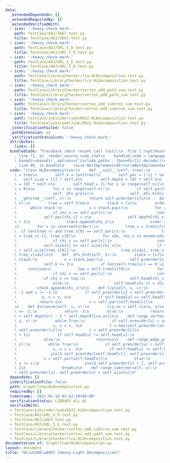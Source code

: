 ```yaml
---
data:
  _extendedDependsOn: []
  _extendedRequiredBy: []
  _extendedVerifiedWith:
  - icon: ':heavy_check_mark:'
    path: TestCase/AOJ/2667.test.py
    title: TestCase/AOJ/2667.test.py
  - icon: ':heavy_check_mark:'
    path: TestCase/AOJ/GRL_5_D.test.py
    title: TestCase/AOJ/GRL_5_D.test.py
  - icon: ':heavy_check_mark:'
    path: TestCase/AOJ/GRL_5_E.test.py
    title: TestCase/AOJ/GRL_5_E.test.py
  - icon: ':heavy_check_mark:'
    path: TestCase/LibraryChecker/lca.HLDecomposition.test.py
    title: TestCase/LibraryChecker/lca.HLDecomposition.test.py
  - icon: ':heavy_check_mark:'
    path: TestCase/LibraryChecker/vertex_add_path_sum.test.py
    title: TestCase/LibraryChecker/vertex_add_path_sum.test.py
  - icon: ':heavy_check_mark:'
    path: TestCase/LibraryChecker/vertex_add_subtree_sum.test.py
    title: TestCase/LibraryChecker/vertex_add_subtree_sum.test.py
  - icon: ':heavy_check_mark:'
    path: TestCase/yukicoder/yuki0922.HLDecomposition.test.py
    title: TestCase/yukicoder/yuki0922.HLDecomposition.test.py
  _isVerificationFailed: false
  _pathExtension: py
  _verificationStatusIcon: ':heavy_check_mark:'
  attributes:
    links: []
  bundledCode: "Traceback (most recent call last):\n  File \"/opt/hostedtoolcache/Python/3.9.1/x64/lib/python3.9/site-packages/onlinejudge_verify/documentation/build.py\"\
    , line 71, in _render_source_code_stat\n    bundled_code = language.bundle(stat.path,\
    \ basedir=basedir, options={'include_paths': [basedir]}).decode()\n  File \"/opt/hostedtoolcache/Python/3.9.1/x64/lib/python3.9/site-packages/onlinejudge_verify/languages/python.py\"\
    , line 96, in bundle\n    raise NotImplementedError\nNotImplementedError\n"
  code: "class HLDecomposition:\n    def __init__(self, tree):\n        self.tree\
    \ = tree\n        self.n = len(tree)\n        self.par = [-1] * self.n\n     \
    \   self.size = [1] * self.n\n        self.depth = [0] * self.n\n        self.preorder\
    \ = [0] * self.n\n        self.head = [i for i in range(self.n)]\n        self.k\
    \ = 0\n\n        for v in range(self.n):\n            if self.par[v] == -1:\n\
    \                self._dfs_pre(v)\n                self._dfs_hld(v)\n\n    def\
    \ __getitem__(self, v):\n        return self.preorder[v]\n\n    def _dfs_pre(self,\
    \ v):\n        tree = self.tree\n        stack = [v]\n        order = [v]\n  \
    \      while stack:\n            v = stack.pop()\n            for chi_v in tree[v]:\n\
    \                if chi_v == self.par[v]:\n                    continue\n    \
    \            self.par[chi_v] = v\n                self.depth[chi_v] = self.depth[v]\
    \ + 1\n                stack.append(chi_v)\n                order.append(chi_v)\n\
    \n        for v in reversed(order):\n            tree_v = tree[v]\n          \
    \  if len(tree_v) and tree_v[0] == self.par[v]:\n                tree_v[0], tree_v[-1]\
    \ = tree_v[-1], tree_v[0]\n            for idx, chi_v in enumerate(tree_v):\n\
    \                if chi_v == self.par[v]:\n                    continue\n    \
    \            self.size[v] += self.size[chi_v]\n                if self.size[chi_v]\
    \ > self.size[tree_v[0]]:\n                    tree_v[idx], tree_v[0] = tree_v[0],\
    \ tree_v[idx]\n\n    def _dfs_hld(self, v):\n        stack = [v]\n        while\
    \ stack:\n            v = stack.pop()\n            self.preorder[v] = self.k\n\
    \            self.k += 1\n            if len(self.tree[v]) == 0:\n           \
    \     continue\n            top = self.tree[v][0]\n            for chi_v in reversed(self.tree[v]):\n\
    \                if chi_v == self.par[v]:\n                    continue\n    \
    \            if chi_v == top:\n                    self.head[chi_v] = self.head[v]\n\
    \                else:\n                    self.head[chi_v] = chi_v\n       \
    \         stack.append(chi_v)\n\n    def lca(self, u, v):\n        while u !=\
    \ -1 and v != -1:\n            if self.preorder[u] > self.preorder[v]:\n     \
    \           u, v = v, u\n            if self.head[u] == self.head[v]:\n      \
    \          return u\n            v = self.par[self.head[v]]\n        return -1\n\
    \n    def distance(self, u, v):\n        lca_uv = self.lca(u, v)\n        if lca_uv\
    \ == -1:\n            return -1\n        else:\n            return self.depth[u]\
    \ + self.depth[v] - 2 * self.depth[lca_uv]\n\n    def range_vertex_path(self,\
    \ u, v):\n        while True:\n            if self.preorder[u] > self.preorder[v]:\n\
    \                u, v = v, u\n            l = max(self.preorder[self.head[v]],\
    \ self.preorder[u])\n            r = self.preorder[v]\n            yield l, r\
    \ + 1\n            if self.head[u] != self.head[v]:\n                v = self.par[self.head[v]]\n\
    \            else:\n                return\n\n    def range_edge_path(self, u,\
    \ v):\n        while True:\n            if self.preorder[u] > self.preorder[v]:\n\
    \                u, v = v, u\n            if self.head[u] != self.head[v]:\n \
    \               yield self.preorder[self.head[v]], self.preorder[v] + 1\n    \
    \            v = self.par[self.head[v]]\n            else:\n                if\
    \ u != v:\n                    yield self.preorder[u] + 1, self.preorder[v] +\
    \ 1\n                break\n\n    def range_subtree(self, u):\n        return\
    \ self.preorder[u], self.preorder[u] + self.size[u]\n"
  dependsOn: []
  isVerificationFile: false
  path: Graph/Tree/HLDecomposition.py
  requiredBy: []
  timestamp: '2021-01-16 03:42:28+09:00'
  verificationStatus: LIBRARY_ALL_AC
  verifiedWith:
  - TestCase/yukicoder/yuki0922.HLDecomposition.test.py
  - TestCase/AOJ/GRL_5_D.test.py
  - TestCase/AOJ/2667.test.py
  - TestCase/AOJ/GRL_5_E.test.py
  - TestCase/LibraryChecker/vertex_add_subtree_sum.test.py
  - TestCase/LibraryChecker/vertex_add_path_sum.test.py
  - TestCase/LibraryChecker/lca.HLDecomposition.test.py
documentation_of: Graph/Tree/HLDecomposition.py
layout: document
title: "HL\u5206\u89E3 (Heavy-Light Decomposition)"
---
```

